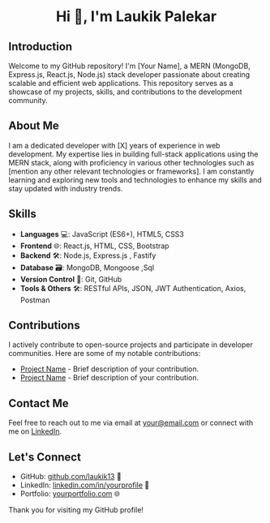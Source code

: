 <h1 align="center">Hi 👋, I'm Laukik Palekar</h1>


## Introduction
Welcome to my GitHub repository! I'm [Your Name], a MERN (MongoDB, Express.js, React.js, Node.js) stack developer passionate about creating scalable and efficient web applications. This repository serves as a showcase of my projects, skills, and contributions to the development community.

## About Me
I am a dedicated developer with [X] years of experience in web development. My expertise lies in building full-stack applications using the MERN stack, along with proficiency in various other technologies such as [mention any other relevant technologies or frameworks]. I am constantly learning and exploring new tools and technologies to enhance my skills and stay updated with industry trends.

## Skills
- **Languages** 💻: JavaScript (ES6+), HTML5, CSS3
- **Frontend** 🌐: React.js, HTML, CSS, Bootstrap
- **Backend** 🛠️: Node.js, Express.js , Fastify
- **Database** 🗃️: MongoDB, Mongoose ,Sql
- **Version Control** 🔄: Git, GitHub
- **Tools & Others** 🛠️: RESTful APIs, JSON, JWT Authentication, Axios, Postman

## Contributions
I actively contribute to open-source projects and participate in developer communities. Here are some of my notable contributions:

- [Project Name](link) - Brief description of your contribution.
- [Project Name](link) - Brief description of your contribution.

## Contact Me
Feel free to reach out to me via email at [your@email.com](mailto:your@email.com) or connect with me on [LinkedIn](https://www.linkedin.com/in/yourprofile).

## Let's Connect
- GitHub: [github.com/laukik13](https://github.com/laukik13) 📂
- LinkedIn: [linkedin.com/in/yourprofile](https://www.linkedin.com/in/yourprofile) 🔗
- Portfolio: [yourportfolio.com](https://www.yourportfolio.com) 🌐

Thank you for visiting my GitHub profile!
